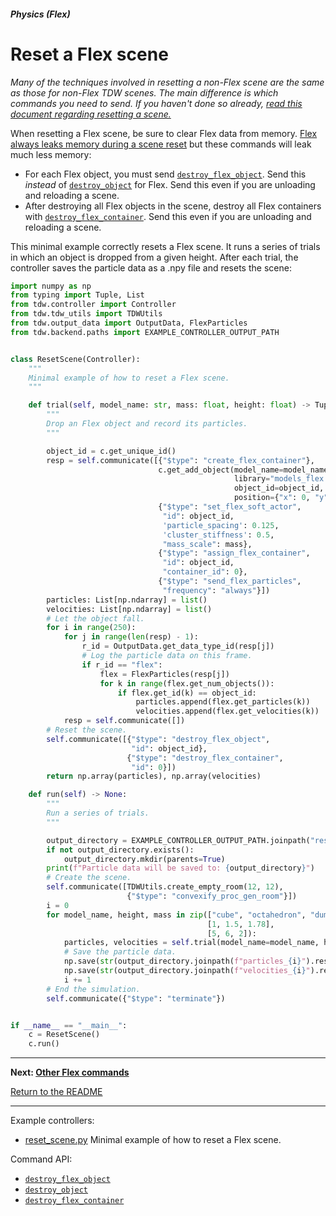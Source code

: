 ##### Physics (Flex)

# Reset a Flex scene

*Many of the techniques involved in resetting a non-Flex scene are the same as those for non-Flex TDW scenes. The main difference is which commands you need to send. If you haven't done so already, [read this document regarding resetting a scene.](../objects_and_scenes/reset_scene.md)*

When resetting a Flex scene, be sure to clear Flex data from memory. [Flex always leaks memory during a scene reset](flex.md) but these commands will leak much less memory:

- For each Flex object, you must send [`destroy_flex_object`](../../api/command_api.md#destroy_flex_object). Send this *instead* of [`destroy_object`](../../api/command_api.md#destroy_object) for Flex. Send this even if you are unloading and reloading a scene. 
- After destroying all Flex objects in the scene, destroy all Flex containers with [`destroy_flex_container`](../../api/command_api.md#destroy_flex_container).  Send this even if you are unloading and reloading a scene. 

This minimal example correctly resets a Flex scene. It runs a series of trials in which an object is dropped from a given height. After each trial, the controller saves the particle data as a .npy file and resets the scene:

```python
import numpy as np
from typing import Tuple, List
from tdw.controller import Controller
from tdw.tdw_utils import TDWUtils
from tdw.output_data import OutputData, FlexParticles
from tdw.backend.paths import EXAMPLE_CONTROLLER_OUTPUT_PATH


class ResetScene(Controller):
    """
    Minimal example of how to reset a Flex scene.
    """

    def trial(self, model_name: str, mass: float, height: float) -> Tuple[np.ndarray, np.ndarray]:
        """
        Drop an Flex object and record its particles.
        """

        object_id = c.get_unique_id()
        resp = self.communicate([{"$type": "create_flex_container"},
                                 c.get_add_object(model_name=model_name,
                                                  library="models_flex.json",
                                                  object_id=object_id,
                                                  position={"x": 0, "y": height, "z": 0}),
                                 {"$type": "set_flex_soft_actor",
                                  "id": object_id,
                                  'particle_spacing': 0.125,
                                  'cluster_stiffness': 0.5,
                                  "mass_scale": mass},
                                 {"$type": "assign_flex_container",
                                  "id": object_id,
                                  "container_id": 0},
                                 {"$type": "send_flex_particles",
                                  "frequency": "always"}])
        particles: List[np.ndarray] = list()
        velocities: List[np.ndarray] = list()
        # Let the object fall.
        for i in range(250):
            for j in range(len(resp) - 1):
                r_id = OutputData.get_data_type_id(resp[j])
                # Log the particle data on this frame.
                if r_id == "flex":
                    flex = FlexParticles(resp[j])
                    for k in range(flex.get_num_objects()):
                        if flex.get_id(k) == object_id:
                            particles.append(flex.get_particles(k))
                            velocities.append(flex.get_velocities(k))
            resp = self.communicate([])
        # Reset the scene.
        self.communicate([{"$type": "destroy_flex_object",
                           "id": object_id},
                          {"$type": "destroy_flex_container",
                           "id": 0}])
        return np.array(particles), np.array(velocities)

    def run(self) -> None:
        """
        Run a series of trials.
        """

        output_directory = EXAMPLE_CONTROLLER_OUTPUT_PATH.joinpath("reset_flex_scene")
        if not output_directory.exists():
            output_directory.mkdir(parents=True)
        print(f"Particle data will be saved to: {output_directory}")
        # Create the scene.
        self.communicate([TDWUtils.create_empty_room(12, 12),
                          {"$type": "convexify_proc_gen_room"}])
        i = 0
        for model_name, height, mass in zip(["cube", "octahedron", "dumbbell"],
                                            [1, 1.5, 1.78],
                                            [5, 6, 2]):
            particles, velocities = self.trial(model_name=model_name, height=height, mass=mass)
            # Save the particle data.
            np.save(str(output_directory.joinpath(f"particles_{i}").resolve()), np.array(particles))
            np.save(str(output_directory.joinpath(f"velocities_{i}").resolve()), np.array(velocities))
            i += 1
        # End the simulation.
        self.communicate({"$type": "terminate"})


if __name__ == "__main__":
    c = ResetScene()
    c.run()
```

***

**Next: [Other Flex commands](other_commands.md)**

[Return to the README](../../../README.md)

***

Example controllers:

- [reset_scene.py](https://github.com/threedworld-mit/tdw/blob/master/Python/example_controllers/flex/reset_scene.py) Minimal example of how to reset a Flex scene.

Command API:

- [`destroy_flex_object`](../../api/command_api.md#destroy_flex_object)
- [`destroy_object`](../../api/command_api.md#destroy_flex_object)
- [`destroy_flex_container`](../../api/command_api.md#destroy_flex_container)